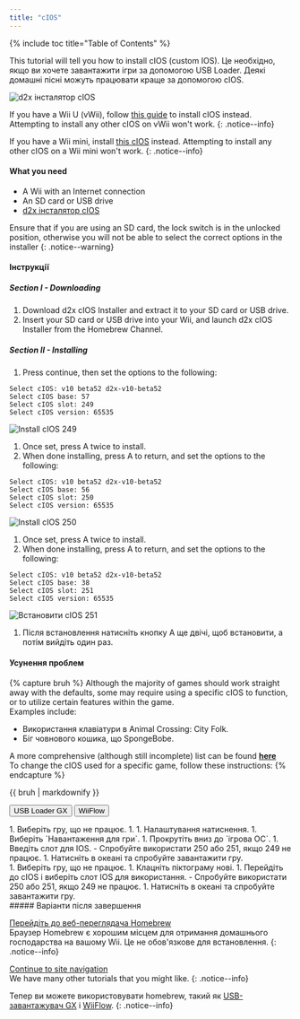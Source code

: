 ```yaml
---
title: "cIOS"
---
```


{% include toc title="Table of Contents" %}

This tutorial will tell you how to install cIOS (custom IOS). Це необхідно, якщо ви хочете завантажити ігри за допомогою USB Loader. Деякі домашні пісні можуть працювати краще за допомогою cIOS.

![d2x інсталятор cIOS](/images/cios/cIOS.png)

If you have a Wii U (vWii), follow [this guide](https://wiiu.hacks.guide/#/vwii-modding) to install cIOS instead. Attempting to install any other cIOS on vWii won't work.
{: .notice--info}

If you have a Wii mini, install [this cIOS](cios-mini) instead. Attempting to install any other cIOS on a Wii mini won't work.
{: .notice--info}

#### What you need

* A Wii with an Internet connection
* An SD card or USB drive
* [d2x інсталятор cIOS](https://hbb1.oscwii.org/hbb/d2x-cios-installer/d2x-cios-installer.zip)

Ensure that if you are using an SD card, the lock switch is in the unlocked position, otherwise you will not be able to select the correct options in the installer
{: .notice--warning}

#### Інструкції

##### Section I - Downloading

1. Download d2x cIOS Installer and extract it to your SD card or USB drive.
1. Insert your SD card or USB drive into your Wii, and launch d2x cIOS Installer from the Homebrew Channel.

##### Section II - Installing

1. Press continue, then set the options to the following:
```
Select cIOS: v10 beta52 d2x-v10-beta52
Select cIOS base: 57
Select cIOS slot: 249
Select cIOS version: 65535
```
![Install cIOS 249](/images/cios/Install249.png)
1. Once set, press A twice to install.
1. When done installing, press A to return, and set the options to the following:
```
Select cIOS: v10 beta52 d2x-v10-beta52
Select cIOS base: 56
Select cIOS slot: 250
Select cIOS version: 65535
```
![Install cIOS 250](/images/cios/Install250.png)
1. Once set, press A twice to install.
1. When done installing, press A to return, and set the options to the following:
```
Select cIOS: v10 beta52 d2x-v10-beta52
Select cIOS base: 38
Select cIOS slot: 251
Select cIOS version: 65535
```
![Встановити cIOS 251](/images/cios/Install251.png)
1. Після встановлення натисніть кнопку А ще двічі, щоб встановити, а потім вийдіть один раз.

#### Усунення проблем

{% capture bruh %}
Although the majority of games should work straight away with the defaults, some may require using a specific cIOS to function, or to utilize certain features within the game.<br> Examples include:
* Використання клавіатури в Animal Crossing: City Folk.
* Біг човнового кошика, що SpongeBobe.

A more comprehensive (although still incomplete) list can be found [**here**](https://wiki.gbatemp.net/wiki/Wii_cIOS_base_Compatibility_List)<br> To change the cIOS used for a specific game, follow these instructions:
{% endcapture %}
<div class="notice--warning">{{ bruh | markdownify }}</div>

<button class="tablinks btn btn--large btn--primary" id="defaultOpen" onclick="openTab(event, 'usbloadergx')">USB Loader GX</button>
<button class="tablinks btn btn--large btn--info" onclick="openTab(event, 'wiiflow')">WiiFlow</button>

<div id="usbloadergx" class="blanktabcontent" markdown="1">
1. Виберіть гру, що не працює.
1. 1. Налаштування натиснення.
1. Виберіть `Навантаження для гри`.
1. Прокрутіть вниз до `ігрова ОС`.
1. Введіть слот для IOS.
    - Спробуйте використати 250 або 251, якщо 249 не працює.
1. Натисніть в океані та спробуйте завантажити гру.
</div>
<div id="wiiflow" class="blanktabcontent" markdown="1">
1. Виберіть гру, що не працює.
1. Клацніть піктограму нові.
1. Перейдіть до cIOS і виберіть слот IOS для використання.
    - Спробуйте використати 250 або 251, якщо 249 не працює.
1. Натисніть в океані та спробуйте завантажити гру.
</div>
##### Варіанти після завершення

[Перейдіть до веб-переглядача Homebrew](hbb)<br> Браузер Homebrew є хорошим місцем для отримання домашнього господарства на вашому Wii. Це не обов'язкове для встановлення.
{: .notice--info}

[Continue to site navigation](site-navigation)<br> We have many other tutorials that you might like.
{: .notice--info}

Тепер ви можете використовувати homebrew, такий як [USB-завантажувач GX](usbloadergx) і [WiiFlow](wiiflow).
{: .notice--info}

<script>
    let tabcontent = document.getElementsByClassName("blanktabcontent");
    let tablinks = document.getElementsByClassName("tablinks");

    function openTab(evt, tabName) {
        let element;

        for (element of tabcontent) {
            element.style.display = "none";
        }

        for (element of tablinks) {
            element.className = element.className.replace("btn--primary", "btn--info");
            if (!element.className.includes('btn--info'))
                element.className += " btn--info";
        }

        document.getElementById(tabName).style.display = "block";
        evt.currentTarget.className = evt.currentTarget.className.replace("btn--info", "btn--primary");
    }

    // Get the element with id="defaultOpen" and click on it
    document.getElementById("defaultOpen").click();
</script>
